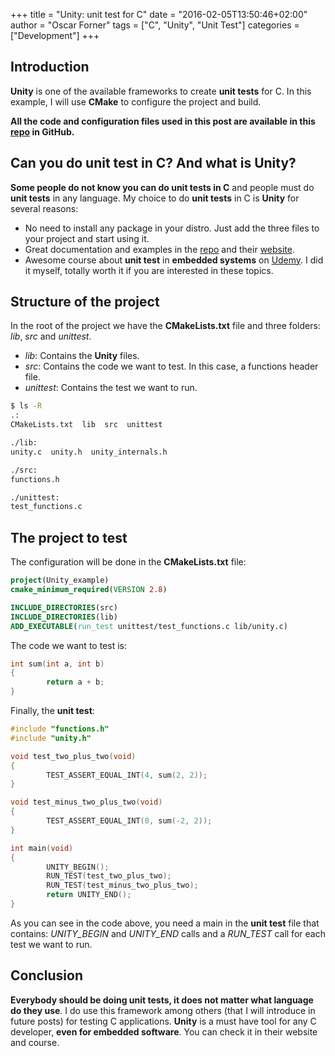 +++
title = "Unity: unit test for C"
date = "2016-02-05T13:50:46+02:00"
author = "Oscar Forner"
tags = ["C", "Unity", "Unit Test"]
categories = ["Development"]
+++

## Introduction

**Unity** is one of the available frameworks to create **unit tests** for C. In this example, I will use **CMake** to configure the project and build.

**All the code and configuration files used in this post are available in this
[repo](https://github.com/maitesin/blog/tree/master/unity_c_unit_test_2016_02_05) in GitHub.**

## Can you do unit test in C? And what is Unity?

**Some people do not know you can do unit tests in C** and people must do **unit tests** in any language. My choice to do **unit tests** in C is **Unity** for several reasons:

 * No need to install any package in your distro. Just add the three files to your project and start using it.
 * Great documentation and examples in the [repo](https://github.com/ThrowTheSwitch/Unity) and their [website](http://www.throwtheswitch.org/).
 * Awesome course about **unit test** in **embedded systems** on [Udemy](https://www.udemy.com/unit-testing-and-other-embedded-software-catalysts/). I did it myself, totally worth it if you are interested in these topics.

## Structure of the project

In the root of the project we have the **CMakeLists.txt** file and three folders: *lib*, *src* and *unittest*.

 * *lib*: Contains the **Unity** files.
 * *src*: Contains the code we want to test. In this case, a functions header file.
 * *unittest*: Contains the test we want to run.

``` bash
$ ls -R
.:
CMakeLists.txt  lib  src  unittest

./lib:
unity.c  unity.h  unity_internals.h

./src:
functions.h

./unittest:
test_functions.c
```

## The project to test

The configuration will be done in the **CMakeLists.txt** file:

``` cmake
project(Unity_example)
cmake_minimum_required(VERSION 2.8)

INCLUDE_DIRECTORIES(src)
INCLUDE_DIRECTORIES(lib)
ADD_EXECUTABLE(run_test unittest/test_functions.c lib/unity.c)
```

The code we want to test is:

``` c
int sum(int a, int b)
{
        return a + b;
}
```

Finally, the **unit test**:

``` c
#include "functions.h"
#include "unity.h"

void test_two_plus_two(void)
{
        TEST_ASSERT_EQUAL_INT(4, sum(2, 2));
}

void test_minus_two_plus_two(void)
{
        TEST_ASSERT_EQUAL_INT(0, sum(-2, 2));
}

int main(void)
{
        UNITY_BEGIN();
        RUN_TEST(test_two_plus_two);
        RUN_TEST(test_minus_two_plus_two);
        return UNITY_END();
}
```

As you can see in the code above, you need a main in the **unit test** file that contains: *UNITY_BEGIN* and *UNITY_END* calls and a *RUN_TEST* call for each test we want to run.

## Conclusion

**Everybody should be doing unit tests, it does not matter what language do they use**. I do use this framework among others (that I will introduce in future posts) for testing C applications. **Unity** is a must have tool for any C developer, **even for embedded software**. You can check it in their website and course.
